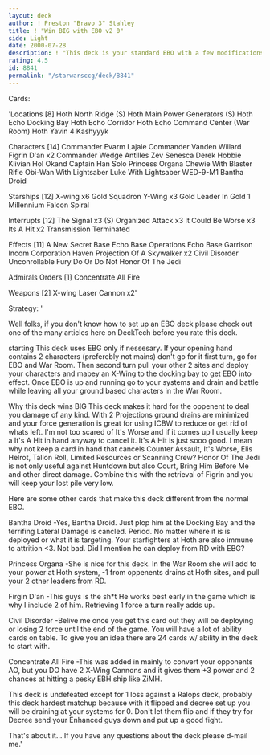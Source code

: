 ```yaml
---
layout: deck
author: ! Preston "Bravo 3" Stahley
title: ! "Win BIG with EBO v2 0"
side: Light
date: 2000-07-28
description: ! "This deck is your standard EBO with a few modifications to help you win BIG."
rating: 4.5
id: 8841
permalink: "/starwarsccg/deck/8841"
---
```

Cards: 

'Locations [8]
Hoth North Ridge (S)
Hoth Main Power Generators (S)
Hoth Echo Docking Bay
Hoth Echo Corridor
Hoth Echo Command Center (War Room)
Hoth
Yavin 4
Kashyyyk

Characters [14]
Commander Evarm Lajaie
Commander Vanden Willard
Figrin D'an x2
Commander Wedge Antilles
Zev Senesca
Derek Hobbie Klivian
Hol Okand
Captain Han Solo
Princess Organa
Chewie With Blaster Rifle
Obi-Wan With Lightsaber
Luke With Lightsaber
WED-9-M1 Bantha Droid

Starships [12]
X-wing x6
Gold Squadron Y-Wing x3
Gold Leader In Gold 1
Millennium Falcon
Spiral

Interrupts [12]
The Signal x3 (S)
Organized Attack x3
It Could Be Worse x3
Its A Hit x2
Transmission Terminated

Effects [11]
A New Secret Base
Echo Base Operations
Echo Base Garrison
Incom Corporation
Haven
Projection Of A Skywalker x2
Civil Disorder
Unconrollable Fury
Do Or Do Not
Honor Of The Jedi

Admirals Orders [1]
Concentrate All Fire

Weapons [2]
X-wing Laser Cannon x2'

Strategy: '

Well folks, if you don't know how to set up an EBO deck please check out one of the many articles here on DeckTech before you rate this deck.

starting
This deck uses EBG only if nessesary.  If your opening hand contains 2 characters (preferebly not mains) don't go for it first turn, go for EBO and War Room.	Then second turn pull your other 2 sites and deploy your characters and mabey an X-Wing to the docking bay to get EBO into effect.  Once EBO is up and running go to your systems and drain and battle while leaving all your ground based characters in the War Room.

Why this deck wins BIG
This deck makes it hard for the oppenent to deal you damage of any kind.  With 2 Projections ground drains are minimized and your force generation is great for using ICBW to reduce or get rid of whats left.	I'm not too scared of It's Worse and if it comes up I usually keep a It's A Hit in hand anyway to cancel it.  It's A Hit is just sooo good.  I mean why not keep a card in hand that cancels Counter Assault, It's Worse, Elis Helrot, Tallon Roll, Limited Resources or Scanning Crew?  Honor Of The Jedi is not only useful against Huntdown but also Court, Bring Him Before Me and other direct damage.  Combine this with the retrieval of Figrin and you will keep your lost pile very low.

Here are some other cards that make this deck different from the normal EBO.

Bantha Droid
-Yes, Bantha Droid.  Just plop him at the Docking Bay and the terrifing Lateral Damage is cancled.  Period.  No matter where it is is deployed or what it is targeting.  Your starfighters at Hoth are also immune to attrition <3.	Not bad.  Did I mention he can deploy from RD with EBG?

Princess Organa
-She is nice for this deck.  In the War Room she will add to your power at Hoth system, -1 from oppenents drains at Hoth sites, and pull your 2 other leaders from RD.

Firgin D'an
-This guys is the sh*t  He works best early in the game which is why I include 2 of him.  Retrieving 1 force a turn really adds up.

Civil Disorder
-Belive me once you get this card out they will be deploying or losing 2 force until the end of the game.  You will have a lot of ability cards on table.  To give you an idea there are 24 cards w/ ability in the deck to start with.

Concentrate All Fire
-This was added in mainly to convert your opponents AO, but you DO have 2 X-Wing Cannons and it gives them +3 power and 2 chances at hitting a pesky EBH ship like ZiMH.

This deck is undefeated except for 1 loss against a Ralops deck, probably this deck hardest matchup because with it flipped and decree set up you will be draining at your systems for 0.  Don't let them flip and if they try for Decree send your Enhanced guys down and put up a good fight.

That's about it...
If you have any questions about the deck please d-mail me.'
